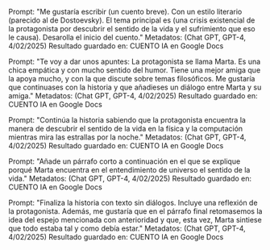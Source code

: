 Prompt: "Me gustaría escribir (un cuento breve). Con un estilo literario (parecido al de Dostoevsky). El tema principal es (una crisis existencial de la protagonista por descubrir el sentido de la vida y el sufrimiento que eso le causa). Desarolla el inicio del cuento." 
Metadatos: (Chat GPT, GPT-4, 4/02/2025)
Resultado guardado en: CUENTO IA en Google Docs


Prompt: "Te voy a dar unos apuntes: La protagonista se llama Marta. Es una chica empática y con mucho sentido del humor. Tiene una mejor amiga que la apoya mucho, y con la que discute sobre temas filosóficos. Me gustaría que continuases con la historia y que añadieses un diálogo entre Marta y su amiga." 
Metadatos: (Chat GPT, GPT-4, 4/02/2025)
Resultado guardado en: CUENTO IA en Google Docs


Prompt: "Continúa la historia sabiendo que la protagonista encuentra la manera de descubrir el sentido de la vida en la física y la computación mientras mira las estrallas por la noche." 
Metadatos: (Chat GPT, GPT-4, 4/02/2025)
Resultado guardado en: CUENTO IA en Google Docs


Prompt: "Añade un párrafo corto a continuación en el que se explique porqué Marta encuentra en el entendimiento de universo el sentido de la vida."
Metadatos: (Chat GPT, GPT-4, 4/02/2025)
Resultado guardado en: CUENTO IA en Google Docs


Prompt: "Finaliza la historia con texto sin diálogos. Incluye una reflexión de la protagonista. Además, me gustaría que en el párrafo final retomasemos la idea del espejo mencionada con anterioridad y que, esta vez, Marta sintiese que todo estaba tal y como debía estar." 
Metadatos: (Chat GPT, GPT-4, 4/02/2025)
Resultado guardado en: CUENTO IA en Google Docs
